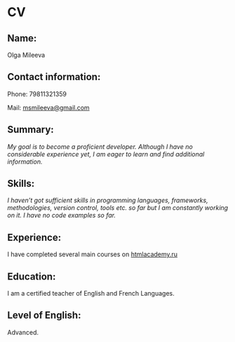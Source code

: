 # CV

## Name:
Olga Mileeva

## Contact information:
Phone: 79811321359

Mail: msmileeva@gmail.com

## Summary:
*My goal is to become a proficient developer. Although I have no considerable experience yet, I am eager to learn and find additional information.*

## Skills:
*I haven’t got sufficient skills in programming languages, frameworks, methodologies, version control, tools etc. so far but I am constantly working on it.
I have no code examples so far.*

## Experience:
I have completed several main courses on [htmlacademy.ru](https://htmlacademy.ru/profile/id1360921/achievements)

## Education:
I am a certified teacher of English and French Languages.

## Level of English:
Advanced. 